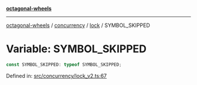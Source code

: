 [**octagonal-wheels**](../../../README.md)

***

[octagonal-wheels](../../../modules.md) / [concurrency](../../README.md) / [lock](../README.md) / SYMBOL\_SKIPPED

# Variable: SYMBOL\_SKIPPED

```ts
const SYMBOL_SKIPPED: typeof SYMBOL_SKIPPED;
```

Defined in: [src/concurrency/lock\_v2.ts:67](https://github.com/vrtmrz/octagonal-wheels/blob/main/src/concurrency/lock_v2.ts#L67)
